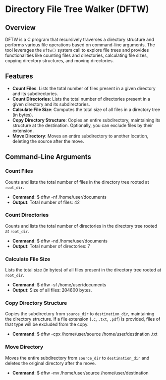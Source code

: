 # Directory File Tree Walker (DFTW)

## Overview
DFTW is a C program that recursively traverses a directory structure and performs various file operations based on command-line arguments. The tool leverages the `nftw()` system call to explore file trees and provides functionalities like counting files and directories, calculating file sizes, copying directory structures, and moving directories.

## Features
- **Count Files**: Lists the total number of files present in a given directory and its subdirectories.
- **Count Directories**: Lists the total number of directories present in a given directory and its subdirectories.
- **Calculate File Size**: Computes the total size of all files in a directory tree (in bytes).
- **Copy Directory Structure**: Copies an entire subdirectory, maintaining its structure at the destination. Optionally, you can exclude files by their extension.
- **Move Directory**: Moves an entire subdirectory to another location, deleting the source after the move.

## Command-Line Arguments

### Count Files
Counts and lists the total number of files in the directory tree rooted at `root_dir`.
- **Command**: $ dftw -nf /home/user/documents
- **Output**: Total number of files: 42

### Count Directories
Counts and lists the total number of directories in the directory tree rooted at `root_dir`.
- **Command**: $ dftw -nd /home/user/documents
- **Output**: Total number of directories: 7

### Calculate File Size
Lists the total size (in bytes) of all files present in the directory tree rooted at `root_dir`.
- **Command**: $ dftw -sf /home/user/documents
- **Output**: Size of all files: 204800 bytes.

### Copy Directory Structure
Copies the subdirectory from `source_dir` to `destination_dir`, maintaining the directory structure. If a file extension (`.c`, `.txt`, `.pdf`) is provided, files of that type will be excluded from the copy.
- **Command**: $ dftw -cpx /home/user/source /home/user/destination .txt

### Move Directory
Moves the entire subdirectory from `source_dir` to `destination_dir` and deletes the original directory after the move.
- **Command**: $ dftw -mv /home/user/source /home/user/destination
